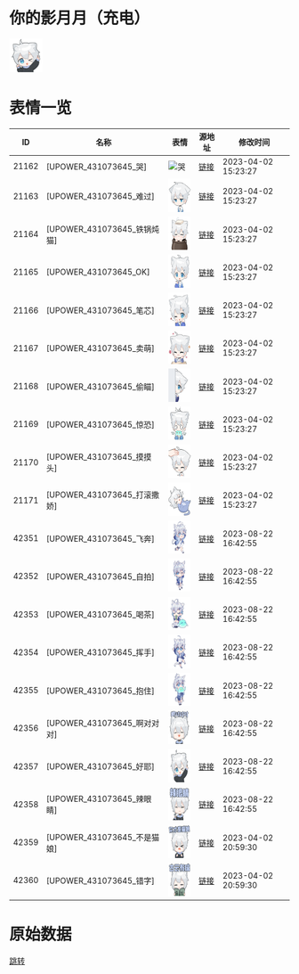 # 你的影月月（充电）

<img src="./cover.png" height="60" alt="cover" />

# 表情一览

|ID|名称|表情|源地址|修改时间|
|----|----|----|----|----|
|21162|[UPOWER_431073645_哭]|<img src="./pic/021162_%5BUPOWER_431073645_哭%5D.png" height="60" alt="哭"/>|[链接](https://i0.hdslb.com/bfs/garb/5ce6ea709f22a0289a7c2815cb64b568b0ae4cf0.png)|2023-04-02 15:23:27|
|21163|[UPOWER_431073645_难过]|<img src="./pic/021163_%5BUPOWER_431073645_难过%5D.png" height="60" alt="难过"/>|[链接](https://i0.hdslb.com/bfs/garb/de049b059bcfbfd62bcbdd06de30d3f3c41bd398.png)|2023-04-02 15:23:27|
|21164|[UPOWER_431073645_铁锅炖猫]|<img src="./pic/021164_%5BUPOWER_431073645_铁锅炖猫%5D.png" height="60" alt="铁锅炖猫"/>|[链接](https://i0.hdslb.com/bfs/garb/b637d3f5662fab0bcbe9066c97427e4acf05fd9f.png)|2023-04-02 15:23:27|
|21165|[UPOWER_431073645_OK]|<img src="./pic/021165_%5BUPOWER_431073645_OK%5D.png" height="60" alt="OK"/>|[链接](https://i0.hdslb.com/bfs/garb/a3ab49c130a5871fb4fe3a38a1957a222fe64d85.png)|2023-04-02 15:23:27|
|21166|[UPOWER_431073645_笔芯]|<img src="./pic/021166_%5BUPOWER_431073645_笔芯%5D.png" height="60" alt="笔芯"/>|[链接](https://i0.hdslb.com/bfs/garb/aa126962239ada52f6ed49c5d54980ba7d8f35d1.png)|2023-04-02 15:23:27|
|21167|[UPOWER_431073645_卖萌]|<img src="./pic/021167_%5BUPOWER_431073645_卖萌%5D.png" height="60" alt="卖萌"/>|[链接](https://i0.hdslb.com/bfs/garb/7310a38701c3c0dac4b6d0baa98eb0f0d3c22ee1.png)|2023-04-02 15:23:27|
|21168|[UPOWER_431073645_偷瞄]|<img src="./pic/021168_%5BUPOWER_431073645_偷瞄%5D.png" height="60" alt="偷瞄"/>|[链接](https://i0.hdslb.com/bfs/garb/4ce80c9d915bbdb0f36b68be72031596cda10284.png)|2023-04-02 15:23:27|
|21169|[UPOWER_431073645_惊恐]|<img src="./pic/021169_%5BUPOWER_431073645_惊恐%5D.png" height="60" alt="惊恐"/>|[链接](https://i0.hdslb.com/bfs/garb/45d09bbce2627e719c35f2c1c6cf41f71851f9e7.png)|2023-04-02 15:23:27|
|21170|[UPOWER_431073645_摸摸头]|<img src="./pic/021170_%5BUPOWER_431073645_摸摸头%5D.png" height="60" alt="摸摸头"/>|[链接](https://i0.hdslb.com/bfs/garb/da4c48cb4b64cdd4ecfa9ddecaa38815f4c568a0.png)|2023-04-02 15:23:27|
|21171|[UPOWER_431073645_打滚撒娇]|<img src="./pic/021171_%5BUPOWER_431073645_打滚撒娇%5D.png" height="60" alt="打滚撒娇"/>|[链接](https://i0.hdslb.com/bfs/garb/ff46fe853ad43f5cd89a0b4859d810bb29e96e2b.png)|2023-04-02 15:23:27|
|42351|[UPOWER_431073645_飞奔]|<img src="./pic/042351_%5BUPOWER_431073645_飞奔%5D.png" height="60" alt="飞奔"/>|[链接](https://i0.hdslb.com/bfs/garb/bf6c6a30cef20bee07d9c91a9ff893a6997a8d54.png)|2023-08-22 16:42:55|
|42352|[UPOWER_431073645_自拍]|<img src="./pic/042352_%5BUPOWER_431073645_自拍%5D.png" height="60" alt="自拍"/>|[链接](https://i0.hdslb.com/bfs/garb/5df107f513609e0fa80ceb2388214ef840e8c427.png)|2023-08-22 16:42:55|
|42353|[UPOWER_431073645_喝茶]|<img src="./pic/042353_%5BUPOWER_431073645_喝茶%5D.png" height="60" alt="喝茶"/>|[链接](https://i0.hdslb.com/bfs/garb/097c0f76faa7a48de56d1df0f37e078245196a08.png)|2023-08-22 16:42:55|
|42354|[UPOWER_431073645_挥手]|<img src="./pic/042354_%5BUPOWER_431073645_挥手%5D.png" height="60" alt="挥手"/>|[链接](https://i0.hdslb.com/bfs/garb/cfcef813649cf1ce57736e8f2077e7b60888cbb1.png)|2023-08-22 16:42:55|
|42355|[UPOWER_431073645_抱住]|<img src="./pic/042355_%5BUPOWER_431073645_抱住%5D.png" height="60" alt="抱住"/>|[链接](https://i0.hdslb.com/bfs/garb/88d0833322510c4e091780a84eeeeb60b53771b3.png)|2023-08-22 16:42:55|
|42356|[UPOWER_431073645_啊对对对]|<img src="./pic/042356_%5BUPOWER_431073645_啊对对对%5D.png" height="60" alt="啊对对对"/>|[链接](https://i0.hdslb.com/bfs/garb/391422598c80dcdae1ae4da59bfdfc75fead6356.png)|2023-08-22 16:42:55|
|42357|[UPOWER_431073645_好耶]|<img src="./pic/042357_%5BUPOWER_431073645_好耶%5D.png" height="60" alt="好耶"/>|[链接](https://i0.hdslb.com/bfs/garb/359f6ee226f2da16e00c3f2083ba484473919854.png)|2023-08-22 16:42:55|
|42358|[UPOWER_431073645_辣眼睛]|<img src="./pic/042358_%5BUPOWER_431073645_辣眼睛%5D.png" height="60" alt="辣眼睛"/>|[链接](https://i0.hdslb.com/bfs/garb/d0a518b492bf4d71d3c31b71f658ee7313f75247.png)|2023-08-22 16:42:55|
|42359|[UPOWER_431073645_不是猫娘]|<img src="./pic/042359_%5BUPOWER_431073645_不是猫娘%5D.png" height="60" alt="不是猫娘"/>|[链接](https://i0.hdslb.com/bfs/garb/638bb1c88c605394217ad4b119fdbb3fdb89212f.png)|2023-04-02 20:59:30|
|42360|[UPOWER_431073645_错字]|<img src="./pic/042360_%5BUPOWER_431073645_错字%5D.png" height="60" alt="错字"/>|[链接](https://i0.hdslb.com/bfs/garb/88e25d7d0472629c046ffed72c7c2948bb5c68b9.png)|2023-04-02 20:59:30|

# 原始数据

[跳转](./raw.json)

